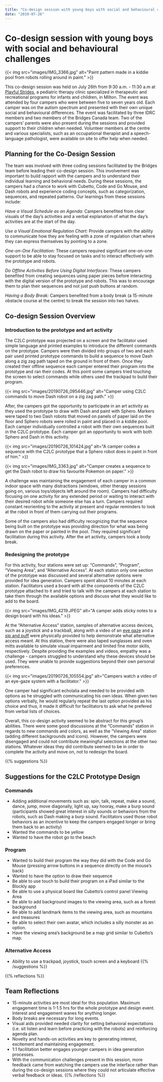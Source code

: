 ```yaml
---
title: "Co-design session with young boys with social and behavioural challenges"
date: "2019-07-26"
---
```


# Co-design session with young boys with social and behavioural challenges

{{< img src="images/IMG_3366.jpg" alt="Paint pattern made in a kiddie pool from robots rolling around in paint." >}}

This co-design session was held on July 26th from 9:30 a.m. - 11:30 a.m at [Playful Strides](http://playfulstrides.com/index.html), a pediatric therapy clinic specialized in therapeutic and recreational programs for infants and children, in Milton. The event was attended by four campers who were between five to seven years old. Each camper was on the autism spectrum and presented with their own unique social and behavioural differences. The event was facilitated by three IDRC members and two members of the Bridges Canada team. Two of the campers’ parents were also present during the sessions and provided support to their children when needed. Volunteer members at the centre and various specialists, such as an occupational therapist and a speech-language pathologist, were available on site to offer help when needed.

## Planning for the Co-Design Session

The team was involved with three coding sessions facilitated by the Bridges team before leading their co-design session. This involvement was important to build rapport with the campers and to understand their individual learning and behavioral needs. During these sessions, the campers had a chance to work with Cubetto, Code and Go Mouse, and Dash robots and experience coding concepts, such as categorization, sequences, and repeated patterns. Our learnings from these sessions include: 

<p class="indented"><em>Have a Visual Schedule as an Agenda:</em> Campers benefited from clear visuals of the day’s activities and a verbal explanation of what the day’s activities are at the start of the day.</p>

<p class="indented"><em>Use a Visual Emotional Regulation Chart:</em> Provide campers with the ability to communicate how they are feeling with a zone of regulation chart where they can express themselves by pointing to a zone.</p> 

<p class="indented"><em>One-on-One Facilitation:</em> These campers required significant one-on-one support to be able to stay focused on tasks and to interact effectively with the prototype and robots.</p>

<p class="indented"><em>Do Offline Activities Before Using Digital Interfaces:</em> These campers benefited from creating sequences using paper pieces before interacting with the digital version of the prototype and robots. This was to encourage them to plan their sequences and not just push buttons at random.</p>

<p class="indented"><em>Having a Body Break:</em> Campers benefited from a body break (a 15-minute obstacle course at the centre) to break the session into two halves.</p>

## Co-design Session Overview

### Introduction to the prototype and art activity

The C2LC prototype was projected on a screen and the facilitator used simple language and printed examples to introduce the different commands on the prototype. Campers were then divided into groups of two and each pair used printed prototype commands to build a sequence to move Dash along a zig zag path taped on the ground in front of them. Once they created their offline sequence each camper entered their program into the prototype and ran their codes. At this point some campers tried touching the screen to select commands while others used the trackpad to build their program. 

{{< img src="images/20190726_095446.jpg" alt="Camper using C2LC commands to move Dash robot on a zig zag path." >}}

After, the campers got the opportunity to participate in an art activity as they used the prototype to draw with Dash and paint with Sphero. Markers were taped to two Dash robots that moved on panels of paper laid on the floor and Sphero robots were rolled in paint and placed in a kiddie pool. Each camper individually controlled a robot with their own sequences built in the C2LC prototype. Each camper got an opportunity to work with both Sphero and Dash in this activity. 

{{< img src="images/20190726_101424.jpg" alt="A camper codes a sequence with the C2LC prototype that a Sphero robot does in paint in front of him." >}}

{{< img src="images/IMG_3363.jpg" alt="Camper creates a sequence to get the Dash robot to draw his favourite Pokemon on paper." >}}

A challenge was maintaining the engagement of each camper in a common indoor space with many distractions (windows, other therapy sessions going on, various toys/objects left around the room). Campers had difficulty focusing on one activity for any extended period or waiting to interact with their desired robot while someone else has a turn. Campers required constant reorienting to the activity at present and regular reminders to look at the robot in front of them carrying out their programs. 

Some of the campers also had difficulty recognizing that the sequence being built on the prototype was providing direction for what was being drawn on the paper or painted in the pool. They required significant facilitation during this activity. After the art activity, campers took a body break. 

### Redesigning the prototype  

For this activity, four stations were set up: “Commands”, “Program”, “Viewing Area”, and “Alternative Access”. At each station only one section of the prototype was discussed and several alternative options were provided for idea generation. Campers spent about 10 minutes at each station. Facilitators used a board with all the components of the C2LC prototype attached to it and tried to talk with the campers at each station to take them through the available options and discuss what they would like to add to the board.

{{< img src="images/IMG_4219.JPEG" alt="A camper adds sticky notes to a design board with his ideas." >}}

At the “Alternative Access” station, samples of alternative access devices, such as a joystick and a trackball, along with a video of an [eye gaze](https://www.youtube.com/watch?v=dB5OWdLXPd8) and a [sip and puff](https://www.youtube.com/watch?v=mpVrdV0rnJw) were physically provided to help demonstrate what alternative access meant. At this station, there were also taped sunglasses and oven mitts available to simulate visual impairment and limited fine motor skills, respectively. Despite providing the examples and videos, empathy was a challenge - campers struggled to understand why these devices should be used. They were unable to provide suggestions beyond their own personal preferences. 

{{< img src="images/20190726_105554.jpg" alt="Campers watch a video of an eye-gaze system with a facilitator." >}}

One camper had significant echolalia and needed to be provided with options as he struggled with communicating his own ideas. When given two options verbally, he would regularly repeat the last option provided as his choice and thus, it made it difficult for facilitators to ask what he prefered from verbal lists of choices. 

Overall, this co-design activity seemed to be abstract for this group’s abilities. There were some good discussions at the “Commands” station in regards to new commands and colors, as well as the “Viewing Area” station (adding different backgrounds and icons). However, the campers were disengaged and could not contribute meaningful selections at the other two stations. Whatever ideas they did contribute seemed to be in order to complete the activity and move on, not to redesign the board. 

{{% suggestions %}}
## Suggestions for the C2LC Prototype Design

### Commands 

* Adding additional movements such as: spin, talk, repeat, make a sound, dance, jump, move diagonally, light up, say hooray, make a burp sound (participants showed great interest in silly sounds or behaviors from the robots, such as Dash making a burp sound. Facilitators used those robot behaviors as an incentive to keep the campers engaged longer or bring them back to an activity)
* Wanted the commands to be yellow
* Wanted to have the robot go to the beach

### Program

* Wanted to build their program the way they did with the Code and Go Mouse (pressing arrow buttons in a sequence directly on the mouse’s back)
* Wanted to have the option to draw their sequence
* Be able to use touch to build their program on a iPad similar to the Blockly app
* Be able to use a physical board like Cubetto’s control panel 
Viewing Area
* Be able to add background images to the viewing area, such as a forest background
* Be able to add landmark items to the viewing area, such as mountains and treasures
* Be able to select their own avatar, which includes a silly monster as an option. 
* Have the viewing area’s background be a map grid similar to Cubetto’s map.

### Alternative Access
* Ability to use a trackpad, joystick, touch screen and a keyboard
{{% /suggestions %}}

{{% reflections %}}
## Team Reflections

* 15-minute activities are most ideal for this population. Maximum engagement time is 1-1.5 hrs for the whole prototype and design event. Interest and engagement wanes for anything longer.
* Body breaks are necessary for long events. 
* Visual aids provided needed clarity for setting behavioral expectations (i.e. sit listen and learn before practicing with the robots) and reinforcing agenda plan.
* Novelty and hands-on activities are key to generating interest, excitement and maintaining engagement.
* 1:1 facilitation better engages younger campers in idea generation processes.
* With the communication challenges present in this session, more feedback came from watching the campers use the interface rather than during the co-design sessions where they could not articulate effective verbal feedback or ideas.
{{% /reflections %}}